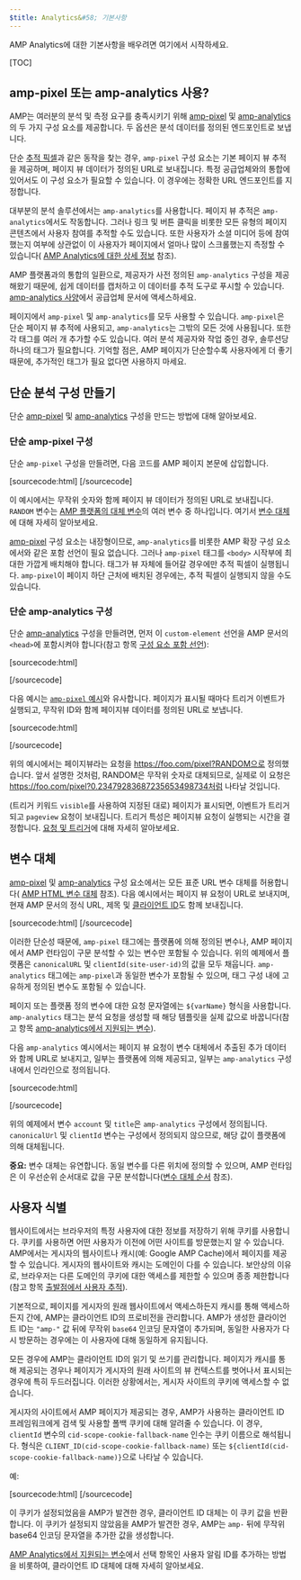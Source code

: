```yaml
---
$title: Analytics&#58; 기본사항
---
```


AMP Analytics에 대한 기본사항을 배우려면 여기에서 시작하세요.

[TOC]

## amp-pixel 또는 amp-analytics 사용?

AMP는 여러분의 분석 및 측정 요구를 충족시키기 위해
[amp-pixel](/docs/reference/amp-pixel.html) 및
[amp-analytics](/docs/reference/extended/amp-analytics.html)의 두 가지 구성 요소를 제공합니다.
두 옵션은 분석 데이터를 정의된 엔드포인트로 보냅니다.

단순
[추적 픽셀](https://en.wikipedia.org/wiki/Web_beacon#Implementation)과 같은 동작을 찾는 경우,
`amp-pixel` 구성 요소는 기본 페이지 뷰 추적을 제공하며, 페이지 뷰 데이터가 정의된
URL로 보내집니다.
특정 공급업체와의 통합에 있어서도 이 구성 요소가
필요할 수 있습니다. 이 경우에는 정확한 URL 엔드포인트를 지정합니다.

대부분의 분석 솔루션에서는 `amp-analytics`를 사용합니다.
페이지 뷰 추적은 `amp-analytics`에서도 작동합니다.
그러나 링크 및 버튼 클릭을 비롯한 모든 유형의 페이지
콘텐츠에서 사용자 참여를 추적할 수도 있습니다.
또한 사용자가 소셜 미디어 등에 참여했는지 여부에 상관없이
이 사용자가 페이지에서 얼마나 많이 스크롤했는지
측정할 수 있습니다(
[AMP Analytics에 대한 상세 정보](/docs/guides/analytics/deep_dive_analytics.html) 참조).

AMP 플랫폼과의 통합의 일환으로,
제공자가 사전 정의된 `amp-analytics` 구성을 제공해왔기 때문에,
쉽게 데이터를 캡처하고 이 데이터를 추적 도구로 푸시할 수 있습니다.
[amp-analytics 사양](/docs/reference/extended/amp-analytics.html)에서
공급업체 문서에 액세스하세요.

페이지에서 `amp-pixel` 및 `amp-analytics`를 모두 사용할 수 있습니다.
`amp-pixel`은 단순 페이지 뷰 추적에 사용되고,
`amp-analytics`는 그밖의 모든 것에 사용됩니다.
또한 각 태그를 여러 개 추가할 수도 있습니다.
여러 분석 제공자와 작업 중인 경우,
솔루션당 하나의 태그가 필요합니다.
기억할 점은, AMP 페이지가 단순할수록 사용자에게 더
좋기 때문에, 추가적인 태그가 필요 없다면 사용하지 마세요.

## 단순 분석 구성 만들기

단순
[amp-pixel](/docs/reference/amp-pixel.html) 및
[amp-analytics](/docs/reference/extended/amp-analytics.html) 구성을 만드는 방법에 대해 알아보세요.

### 단순 amp-pixel 구성

단순 `amp-pixel` 구성을 만들려면,
다음 코드를 AMP 페이지 본문에 삽입합니다.

[sourcecode:html]
<amp-pixel src="https://foo.com/pixel?RANDOM"></amp-pixel>
[/sourcecode]

이 예시에서는 무작위
숫자와 함께 페이지 뷰 데이터가 정의된 URL로 보내집니다.
`RANDOM` 변수는
[AMP 플랫폼의 대체 변수](https://github.com/ampproject/amphtml/blob/master/spec/amp-var-substitutions.md)의 여러 변수 중 하나입니다.
여기서
[변수 대체](/docs/guides/analytics/analytics_basics.html#variable-substitution)에 대해 자세히 알아보세요.

[amp-pixel](/docs/reference/amp-pixel.html)
구성 요소는 내장형이므로,
`amp-analytics`를 비롯한 AMP 확장 구성 요소에서와
같은 포함 선언이 필요 없습니다.
그러나 `amp-pixel` 태그를
`<body>` 시작부에 최대한 가깝게 배치해야 합니다.
태그가 뷰 자체에 들어갈 경우에만 추적 픽셀이 실행됩니다.
`amp-pixel`이 페이지 하단 근처에 배치된 경우에는,
추적 픽셀이 실행되지 않을 수도 있습니다.

### 단순 amp-analytics 구성

단순
[amp-analytics](/docs/reference/extended/amp-analytics.html) 구성을 만들려면,
먼저 이 `custom-element` 선언을
AMP 문서의 `<head>`에 포함시켜야 합니다(참고 항목
[구성 요소 포함 선언](/docs/reference/extended.html#component-inclusion-declaration)):

[sourcecode:html]
<script async custom-element="amp-analytics" src="https://cdn.ampproject.org/v0/amp-analytics-0.1.js"></script>
[/sourcecode]

다음 예시는 [`amp-pixel` 예시](/docs/guides/analytics/analytics_basics.html#simple-amp-pixel-configuration)와 유사합니다.
페이지가 표시될 때마다
트리거 이벤트가 실행되고,
무작위 ID와 함께 페이지뷰 데이터를 정의된 URL로 보냅니다. 

[sourcecode:html]
<amp-analytics>
<script type="application/json">
{
  "requests": {
    "pageview": "https://foo.com/pixel?RANDOM",
  },
  "triggers": {
    "trackPageview": {
      "on": "visible",
      "request": "pageview"
    }
  }
}
</script>
</amp-analytics>
[/sourcecode]

위의 예시에서는 페이지뷰라는 요청을 https://foo.com/pixel?RANDOM으로 정의했습니다. 앞서 설명한 것처럼, RANDOM은 무작위 숫자로 대체되므로, 실제로 이 요청은 https://foo.com/pixel?0.23479283687235653498734처럼 나타날 것입니다.

(트리거 키워드 `visible`를
 사용하여 지정된 대로) 페이지가 표시되면,
이벤트가 트리거되고 `pageview` 요청이 보내집니다.
트리거 특성은 페이지뷰 요청이 실행되는 시간을 결정합니다.
[요청 및 트리거](/docs/guides/analytics/deep_dive_analytics.html#requests-triggers--transports)에 대해 자세히 알아보세요.

## 변수 대체

[amp-pixel](/docs/reference/amp-pixel.html) 및
[amp-analytics](/docs/reference/extended/amp-analytics.html) 구성 요소에서는
모든 표준 URL 변수 대체를 허용합니다(
[AMP HTML 변수 대체](https://github.com/ampproject/amphtml/blob/master/spec/amp-var-substitutions.md) 참조).
다음 예시에서는 페이지 뷰 요청이
 URL로 보내지며,
현재 AMP 문서의 정식 URL, 제목 및
[클라이언트 ID](/docs/guides/analytics/analytics_basics.html#user-identification)도 함께 보내집니다.

[sourcecode:html]
<amp-pixel src="https://example.com/analytics?url=${canonicalUrl}&title=${title}&clientId=${clientId(site-user-id)}"></amp-pixel>
[/sourcecode]

이러한 단순성 때문에,
`amp-pixel` 태그에는 플랫폼에 의해 정의된 변수나, AMP 페이지에서
AMP 런타임이 구문 분석할 수 있는 변수만 포함될 수 있습니다.
위의 예제에서
플랫폼은
`canonicalURL` 및 `clientId(site-user-id)`의 값을 모두 채웁니다.
`amp-analytics` 태그에는 `amp-pixel`과 동일한 변수가 포함될 수 있으며,
태그 구성 내에 고유하게 정의된 변수도 포함될 수 있습니다.

페이지 또는 플랫폼 정의 변수에 대한
요청 문자열에는 `${varName}` 형식을 사용합니다.
`amp-analytics` 태그는 분석 요청을 생성할 때
해당 템플릿을 실제 값으로 바꿉니다(참고 항목
[amp-analytics에서 지원되는 변수](https://github.com/ampproject/amphtml/blob/master/extensions/amp-analytics/analytics-vars.md)).

다음 `amp-analytics` 예시에서는
페이지 뷰 요청이 변수 대체에서 추출된
추가 데이터와 함께 URL로 보내지고,
일부는 플랫폼에 의해 제공되고, 일부는
`amp-analytics` 구성 내에서 인라인으로
정의됩니다.

[sourcecode:html]
<amp-analytics>
<script type="application/json">
{
  "requests": {
    "pageview":"https://example.com/analytics?url=${canonicalUrl}&title=${title}&acct=${account}&clientId=${clientId(site-user-id)}",
  },
  "vars": {
    "account": "ABC123",
  },
  "triggers": {
    "someEvent": {
      "on": "visible",
      "request": "pageview",
      "vars": {
        "title": "My homepage",
      }
    }
  }  
}
</script>
</amp-analytics>
[/sourcecode]

위의 예제에서
변수 `account` 및 `title`은
`amp-analytics` 구성에서 정의됩니다.
`canonicalUrl` 및 `clientId` 변수는 구성에서 정의되지 않으므로,
해당 값이 플랫폼에 의해 대체됩니다.

**중요:** 변수 대체는 유연합니다.
동일 변수를 다른 위치에 정의할 수 있으며,
AMP 런타임은 이 우선순위 순서대로 값을
구문 분석합니다([변수 대체 순서](/docs/guides/analytics/deep_dive_analytics.html#variable-substitution-ordering) 참조).

## 사용자 식별

웹사이트에서는 브라우저의 특정 사용자에 대한 정보를 저장하기 위해 쿠키를 사용합니다.
쿠키를 사용하면 어떤 사용자가 이전에 어떤 사이트를 방문했는지 알 수 있습니다.
AMP에서는
게시자의 웹사이트나 캐시(예: Google AMP Cache)에서
페이지를 제공할 수 있습니다.
게시자의 웹사이트와 캐시는 도메인이 다를 수 있습니다.
보안상의 이유로,
브라우저는 다른 도메인의 쿠키에 대한 액세스를
제한할 수 있으며 종종 제한합니다(참고 항목
[출발점에서 사용자 추적](https://github.com/ampproject/amphtml/blob/master/extensions/amp-analytics/cross-origin-tracking.md)).

기본적으로,
페이지를 게시자의 원래 웹사이트에서 액세스하든지 캐시를 통해 액세스하든지 간에, AMP는 클라이언트 ID의 프로비전을 관리합니다.
AMP가 생성한 클라이언트 ID는 `"amp-"`
값 뒤에 무작위 `base64` 인코딩 문자열이 추가되며,
동일한 사용자가 다시 방문하는 경우에는 이 사용자에 대해 동일하게 유지됩니다.

모든 경우에 AMP는 클라이언트 ID의 읽기 및 쓰기를 관리합니다.
페이지가 캐시를 통해
제공되는 경우나 페이지가 게시자의 원래 사이트의 뷰 컨텍스트를 벗어나서
표시되는 경우에 특히 두드러집니다.
이러한 상황에서는, 게시자 사이트의 쿠키에 액세스할 수 없습니다.

게시자의 사이트에서 AMP 페이지가 제공되는 경우,
AMP가 사용하는 클라이언트 ID 프레임워크에게
검색 및 사용할 폴백 쿠키에 대해 알려줄 수 있습니다.
이 경우,
`clientId` 변수의
`cid-scope-cookie-fallback-name` 인수는 쿠키 이름으로 해석됩니다.
형식은
`CLIENT_ID(cid-scope-cookie-fallback-name)` 또는
`${clientId(cid-scope-cookie-fallback-name)}`으로 나타날 수 있습니다.

예:

[sourcecode:html]
<amp-pixel src="https://foo.com/pixel?cid=CLIENT_ID(site-user-id-cookie-fallback-name)"></amp-pixel>
[/sourcecode]

이 쿠키가 설정되었음을 AMP가 발견한 경우,
클라이언트 ID 대체는 이 쿠키 값을 반환합니다.
이 쿠키가 설정되지 않았음을 AMP가 발견한 경우,
AMP는 `amp-` 뒤에 무작위 base64 인코딩
문자열을 추가한 값을 생성합니다.

[AMP Analytics에서 지원되는 변수](https://github.com/ampproject/amphtml/blob/master/extensions/amp-analytics/analytics-vars.md)에서
선택 항목인 사용자 알림 ID를 추가하는 방법을 비롯하여, 클라이언트 ID 대체에 대해
자세히 알아보세요.
